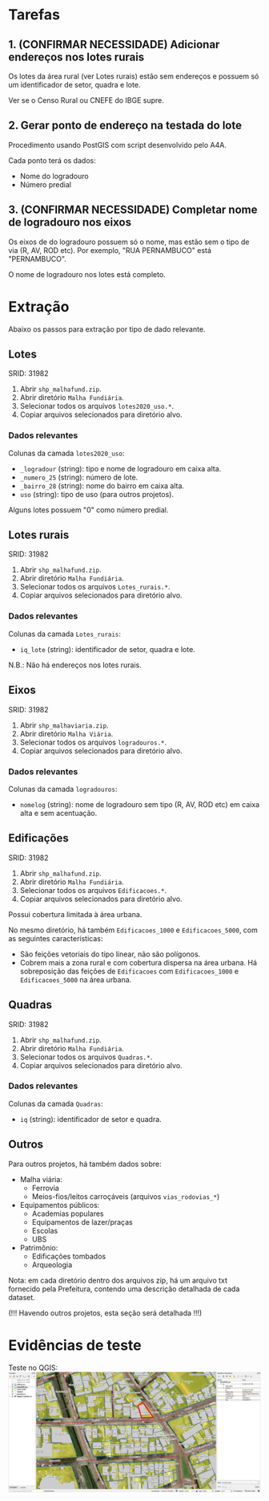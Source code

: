 # Tarefas
## 1. (CONFIRMAR NECESSIDADE) Adicionar endereços nos lotes rurais 
Os lotes da área rural (ver Lotes rurais) estão sem endereços e possuem só um identificador de setor, quadra e lote.

Ver se o Censo Rural ou CNEFE do IBGE supre.

## 2. Gerar ponto de endereço na testada do lote
Procedimento usando PostGIS com script desenvolvido pelo A4A.

Cada ponto terá os dados:
* Nome do logradouro
* Número predial

## 3. (CONFIRMAR NECESSIDADE) Completar nome de logradouro nos eixos 
Os eixos de do logradouro possuem só o nome, mas estão sem o tipo de via (R, AV, ROD etc). Por exemplo, "RUA PERNAMBUCO" está "PERNAMBUCO".

O nome de logradouro nos lotes está completo.

# Extração
Abaixo os passos para extração por tipo de dado relevante.

## Lotes
SRID: 31982
1. Abrir `shp_malhafund.zip`.
2. Abrir diretório `Malha Fundiária`.
3. Selecionar todos os arquivos `lotes2020_uso.*`.
4. Copiar arquivos selecionados para diretório alvo.

### Dados relevantes
Colunas da camada `lotes2020_uso`:
* `_logradour` (string): tipo e nome de logradouro em caixa alta.
* `_numero_25` (string): número de lote.
* `_bairro_28` (string): nome do bairro em caixa alta.
* `uso` (string): tipo de uso (para outros projetos).

Alguns lotes possuem "0" como número predial.

## Lotes rurais
SRID: 31982
1. Abrir `shp_malhafund.zip`.
2. Abrir diretório `Malha Fundiária`.
3. Selecionar todos os arquivos `Lotes_rurais.*`.
4. Copiar arquivos selecionados para diretório alvo.

### Dados relevantes
Colunas da camada `Lotes_rurais`:
* `iq_lote` (string): identificador de setor, quadra e lote.

N.B.: Não há endereços nos lotes rurais.

## Eixos
SRID: 31982
1. Abrir `shp_malhaviaria.zip`.
2. Abrir diretório `Malha Viária`.
3. Selecionar todos os arquivos `logradouros.*`.
4. Copiar arquivos selecionados para diretório alvo.

### Dados relevantes
Colunas da camada `logradouros`:
* `nomelog` (string): nome de logradouro sem tipo (R, AV, ROD etc) em caixa alta e sem acentuação.

## Edificações
SRID: 31982
1. Abrir `shp_malhafund.zip`.
2. Abrir diretório `Malha Fundiária`.
3. Selecionar todos os arquivos `Edificacoes.*`.
4. Copiar arquivos selecionados para diretório alvo.

Possui cobertura limitada à área urbana.

No mesmo diretório, há também `Edificacoes_1000` e `Edificacoes_5000`, com as seguintes características:
* São feições vetoriais do tipo linear, não são polígonos.
* Cobrem mais a zona rural e com cobertura dispersa na área urbana. Há sobreposição das feições de `Edificacoes` com `Edificacoes_1000` e `Edificacoes_5000` na área urbana.

## Quadras
SRID: 31982
1. Abrir `shp_malhafund.zip`.
2. Abrir diretório `Malha Fundiária`.
3. Selecionar todos os arquivos `Quadras.*`.
4. Copiar arquivos selecionados para diretório alvo.

### Dados relevantes
Colunas da camada `Quadras`:
* `iq` (string): identificador de setor e quadra.

## Outros
Para outros projetos, há também dados sobre:
* Malha viária:
  * Ferrovia
  * Meios-fios/leitos carroçáveis (arquivos `vias_rodovias_*`)
* Equipamentos públicos:
  * Academias populares
  * Equipamentos de lazer/praças
  * Escolas
  * UBS
* Patrimônio:
  * Edificações tombados
  * Arqueologia

Nota: em cada diretório dentro dos arquivos zip, há um arquivo txt fornecido pela Prefeitura, contendo uma descrição detalhada de cada dataset.

(!!! Havendo outros projetos, esta seção será detalhada !!!)

# Evidências de teste
Teste no QGIS:
![](qgis.png)
